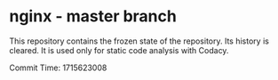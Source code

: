 # nginx - master branch

This repository contains the frozen state of the repository.
Its history is cleared. It is used only for static code
analysis with Codacy.

Commit Time: 1715623008